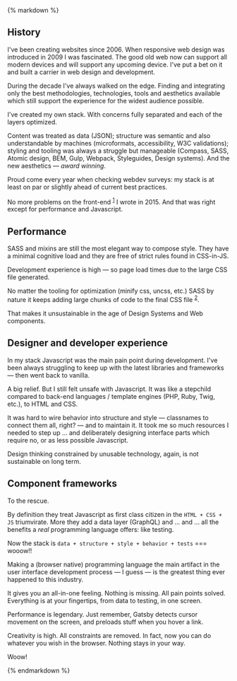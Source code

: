 {% markdown %}

## History

I've been creating websites since 2006. When responsive web design was introduced in 2009 I was fascinated. The good old web now can support all modern devices and will support any upcoming device. I've put a bet on it and built a carrier in web design and development.

During the decade I've always walked on the edge. Finding and integrating only the best methodologies, technologies, tools and aesthetics available which still support the experience for the widest audience possible.

I've created my own stack. With concerns fully separated and each of the layers optimized.

Content was treated as data (JSON); structure was semantic and also understandable by machines (microformats, accessibility, W3C validations); styling and tooling was always a struggle but manageable (Compass, SASS, Atomic design, BEM, Gulp, Webpack, Styleguides, Design systems). And the new aesthetics &mdash; _award winning_.

Proud come every year when checking webdev surveys: my stack is at least on par or slightly ahead of current best practices.

No more problems on the front-end <sup id="footnote--1">[1](#footnotes--1)</sup> I wrote in 2015. And that was right except for performance and Javascript.

## Performance

SASS and mixins are still the most elegant way to compose style. They have a minimal cognitive load and they are free of strict rules found in CSS-in-JS.

Development experience is high &mdash; so page load times due to the large CSS file generated.

No matter the tooling for optimization (minify css, uncss, etc.) SASS by nature it keeps adding large chunks of code to the final CSS file <sup id="footnote--2">[2](#footnotes--2)</sup>.

That makes it unsustainable in the age of Design Systems and Web components.

## Designer and developer experience

In my stack Javascript was the main pain point during development. I've been always struggling to keep up with the latest libraries and frameworks &mdash; then went back to vanilla.

A big relief. But I still felt unsafe with Javascript. It was like a stepchild compared to back-end languages / template engines (PHP, Ruby, Twig, etc.), to HTML and CSS.

It was hard to wire behavior into structure and style &mdash; classnames to connect them all, right? &mdash; and to maintain it. It took me so much resources I needed to step up ... and deliberately designing interface parts which require no, or as less possible Javascript.

Design thinking constrained by unusable technology, again, is not sustainable on long term.

## Component frameworks

To the rescue.

By definition they treat Javascript as first class citizen in the `HTML + CSS + JS` triumvirate. More they add a data layer (GraphQL) and ... and ... all the benefits a _real_ programming language offers: like testing.

Now the stack is `data + structure + style + behavior + tests` === wooow!!

Making a (browser native) programming language the main artifact in the user interface development process &mdash; I guess &mdash; is the greatest thing ever happened to this industry.

It gives you an all-in-one feeling. Nothing is missing. All pain points solved. Everything is at your fingertips, from data to testing, in one screen.

Performance is legendary. Just remember, Gatsby detects cursor movement on the screen, and preloads stuff when you hover a link.

Creativity is high. All constraints are removed. In fact, now you can do whatever you wish in the browser. Nothing stays in your way.

Woow!

{% endmarkdown %}
